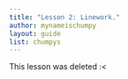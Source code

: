 ```yaml
---
title: "Lesson 2: Linework."
author: mynameischumpy
layout: guide
list: chumpys
---
```


This lesson was deleted :<
